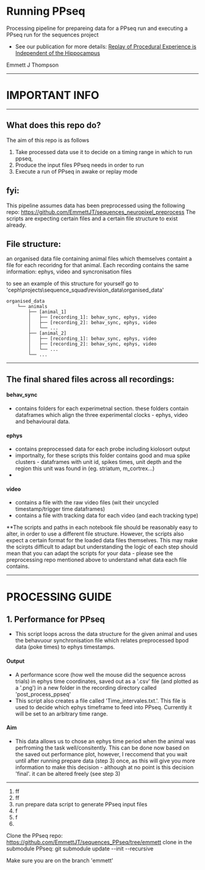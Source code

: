 # Running PPseq
Processing pipeline for prepareing data for a PPseq run and executing a PPseq run for the sequences project 
- See our publication for more details: [Replay of Procedural Experience is Independent of the Hippocampus](https://www.biorxiv.org/content/10.1101/2024.06.05.597547v1.full.pdf)
  
Emmett J Thompson

----
# IMPORTANT INFO
----
## What does this repo do?
The aim of this repo is as follows
1. Take processed data use it to decide on a timing range in which to run ppseq, 
2. Produce the input files PPseq needs in order to run
3. Execute a run of PPseq in awake or replay mode


## fyi:
This pipeline assumes data has been preprocessed using the following repo: https://github.com/EmmettJT/sequences_neuropixel_preprocess
The scripts are expecting certain files and a certain file structure to exist already. 

## File structure: 
an organised data file containing animal files which themselves containt a file for each recoridng for that animal. Each recording contains the same information: ephys, video and syncronisation files

to see an example of this structure for yourself go to 'ceph\projects\sequence_squad\revision_data\organised_data\'

```plaintext
organised_data
    └── animals
        ├── [animal_1]
        │   ├── [recording_1]: behav_sync, ephys, video
        │   ├── [recording_2]: behav_sync, ephys, video
        │   └── ...
        ├── [animal_2]
        │   ├── [recording_1]: behav_sync, ephys, video
        │   ├── [recording_2]: behav_sync, ephys, video
        │   └── ...
        └── ...
```
----
## The final shared files across all recordings: 

#### behav_sync
- contains folders for each experimetnal section. these folders contain dataframes which align the three experimental clocks - ephys, video and behavioural data.

#### ephys
- contains preprocessed data for each probe including kiolosort output
- importnalty, for these scripts this folder contains good and mua spike clusters - dataframes with unit id, spikes times, unit depth and the region this unit was found in (eg. striatum, m_cortrex...)
- 
#### video 
- contains a file with the raw video files (wit their uncycled timestamp/trigger time dataframes)
- contains a file with tracking data for each video (and each tracking type) 

**The scripts and paths in each notebook file should be reasonably easy to alter, in order to use a different file structure. However, the scripts also expect a certain format for the loaded data files themselves. This may make the scirpts difficult to adapt but understanding the logic of each step should mean that you can adapt the scripts for your data - please see the preprocessing repo mentioned above to understand what data each file contains. 



----




# PROCESSING GUIDE

## 1. Performance for PPseq
- This script loops across the data structure for the given animal and uses the behavuour synchronisation file which relates preprocessed bpod data (poke times) to ephys timestamps. 
#### Output 
- A performance score (how well the mouse did the sequence across trials) in ephys time coordinates, saved out as a '.csv' file (and plotted as a '.png') in a new folder in the recording directory called 'post_process_ppseq'
- This script also creates a file called 'Time_intervales.txt.'. This file is used to decide which ephys timeframe to feed into PPseq. Currently it will be set to an arbitrary time range.
#### Aim
- This data allows us to chose an ephys time period when the animal was perfroming the task well/consitently. This can be done now based on the saved out performance plot, however, I reccomend that you wait until after running prepare data (step 3) once, as this will give you more information to make this decision - although at no point is this decision 'final'. it can be altered freely (see step 3) 

----




1. ff
2. ff
3. run prepare data script to generate PPseq input files
4. f
5. f
6. 



Clone the PPseq repo:
https://github.com/EmmettJT/sequences_PPseq/tree/emmett
clone in the submodule PPseq:
git submodule update --init --recursive


Make sure you are on the branch 'emmett'












